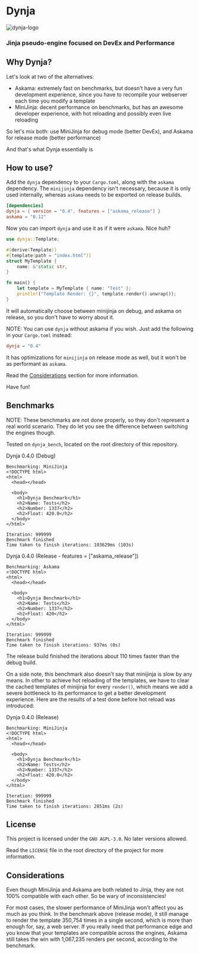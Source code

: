 # Dynja
![dynja-logo](https://raw.githubusercontent.com/rdbo/dynja/master/LOGO.png)
### Jinja pseudo-engine focused on DevEx and Performance

## Why Dynja?
Let's look at two of the alternatives:
- Askama: extremely fast on benchmarks, but doesn't have a very fun development experience, since you have to recompile your webserver each time you modify a template
- MiniJinja: decent performance on benchmarks, but has an awesome developer experience, with hot reloading and possibly even live reloading

So let's mix both: use MiniJinja for debug mode (better DevEx), and Askama for release mode (better performance)

And that's what Dynja essentially is

## How to use?
Add the `dynja` dependency to your `Cargo.toml`, along with the `askama` dependency. The `minijinja` dependency isn't necessary, because it is only used internally, whereas `askama` needs to be exported on release builds.
```toml
[dependencies]
dynja = { version = "0.4", features = ["askama_release"] }
askama = "0.12"
```

Now you can import `dynja` and use it as if it were `askama`. Nice huh?
```rust
use dynja::Template;

#[derive(Template)]
#[template(path = "index.html")]
struct MyTemplate {
    name: &'static str,
}

fn main() {
    let template = MyTemplate { name: "Test" };
    println!("Template Render: {}", template.render().unwrap());
}
```
It will automatically choose between minijinja on debug, and askama on release, so you don't have to worry about it.

NOTE: You can use `dynja` without askama if you wish. Just add the following in your `Cargo.toml` instead:
```toml
dynja = "0.4"
```
It has optimizations for `minijinja` on release mode as well, but it won't be as performant as `askama`.

Read the [Considerations](#Considerations) section for more information.

Have fun!

## Benchmarks
NOTE: These benchmarks are not done properly, so they don't represent a real world scenario. They do let you see the difference between switching the engines though.

Tested on `dynja_bench`, located on the root directory of this repository.

Dynja 0.4.0 (Debug)
```
Benchmarking: MiniJinja
<!DOCTYPE html>
<html>
  <head></head>

  <body>
    <h1>Dynja Benchmark</h1>
    <h2>Name: Tests</h2>
    <h2>Number: 1337</h2>
    <h2>Float: 420.0</h2>
  </body>
</html>

Iteration: 999999
Benchmark finished
Time taken to finish iterations: 103629ms (103s)
```

Dynja 0.4.0 (Release - features = \["askama_release"\])
```
Benchmarking: Askama
<!DOCTYPE html>
<html>
  <head></head>

  <body>
    <h1>Dynja Benchmark</h1>
    <h2>Name: Tests</h2>
    <h2>Number: 1337</h2>
    <h2>Float: 420</h2>
  </body>
</html>

Iteration: 999999
Benchmark finished
Time taken to finish iterations: 937ms (0s)
```

The release build finished the iterations about 110 times faster than the debug build.

On a side note, this benchmark also doesn't say that minijinja is slow by any means.
In other to achieve hot reloading of the templates, we have to clear the cached templates of minijinja for every `render()`, which means we add a severe
bottleneck to its performance to get a better development experience. Here are the results of a test done before hot reload was introduced:

Dynja 0.4.0 (Release)
```
Benchmarking: MiniJinja
<!DOCTYPE html>
<html>
  <head></head>

  <body>
    <h1>Dynja Benchmark</h1>
    <h2>Name: Tests</h2>
    <h2>Number: 1337</h2>
    <h2>Float: 420.0</h2>
  </body>
</html>

Iteration: 999999
Benchmark finished
Time taken to finish iterations: 2851ms (2s)
```

## License
This project is licensed under the `GNU AGPL-3.0`. No later versions allowed.

Read the `LICENSE` file in the root directory of the project for more information.

## Considerations
Even though MiniJinja and Askama are both related to Jinja, they are not 100% compatible with each other. So be wary of inconsistencies!

For most cases, the slower performance of MiniJinja won't affect you as much as you think. In the benchmark above (release mode), it still manage to render the template 350,754 times in a single second, which is more than enough for, say, a web server. If you really need that performance edge and you know that your templates are compatible across the engines, Askama still takes the win with 1,067,235 renders per second, according to the benchmark.
